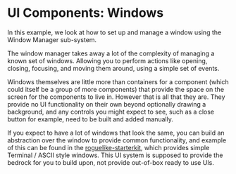 # UI Components: Windows

In this example, we look at how to set up and manage a window using the Window Manager sub-system.

The window manager takes away a lot of the complexity of managing a known set of windows. Allowing you to perform actions like opening, closing, focusing, and moving them around, using a simple set of events.

Windows themselves are little more than containers for a component (which could itself be a group of more components) that provide the space on the screen for the components to live in. However that is all that they are. They provide no UI functionality on their own beyond optionally drawing a background, and any controls you might expect to see, such as a close button for example, need to be built and added manually.

If you expect to have a lot of windows that look the same, you can build an abstraction over the window to provide common functionality, and example of this can be found in the [roguelike-starterkit](https://github.com/PurpleKingdomGames/roguelike-starterkit), which provides simple Terminal / ASCII style windows. This UI system is supposed to provide the bedrock for you to build upon, not provide out-of-box ready to use UIs.
